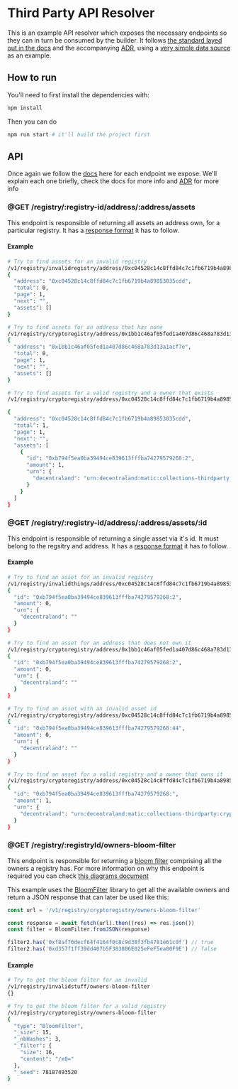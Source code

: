# Third Party API Resolver

This is an example API resolver which exposes the necessary endpoints so they can in turn be consumed by the builder. It follows [the standard layed out in the docs](https://docs.decentraland.org/decentraland/linked-wearables/#building-the-api) and the accompanying [ADR](https://github.com/decentraland/adr/blob/main/docs/ADR-42-third-party-assets-integration.md#third-party-resolver), using a [very simple data source](https://github.com/decentraland/third-party-api-resolver-example/tree/master/src/db) as an example.

## How to run

You'll need to first install the dependencies with:

```bash
npm install
```

Then you can do

```bash
npm run start # it'll build the project first
```

## API

Once again we follow the [docs](https://docs.decentraland.org/decentraland/linked-wearables/#building-the-api) here for each endpoint we expose. We'll explain each one briefly, check the docs for more info and [ADR](https://github.com/decentraland/adr/blob/main/docs/ADR-42-third-party-assets-integration.md#third-party-resolver) for more info

### @GET /registry/:registry-id/address/:address/assets

This endpoint is responsible of returning all assets an address own, for a particular registry. It has a [response format](https://github.com/decentraland/adr/blob/main/docs/ADR-42-third-party-assets-integration.md#get-registryregistry-idaddressaddressassets) it has to follow.

#### Example

```bash
# Try to find assets for an invalid registry
/v1/registry/invalidregistry/address/0xc04528c14c8ffd84c7c1fb6719b4a89853035cdd/assets
{
  "address": "0xc04528c14c8ffd84c7c1fb6719b4a89853035cdd",
  "total": 0,
  "page": 1,
  "next": "",
  "assets": []
}

# Try to find assets for an address that has none
/v1/registry/cryptoregistry/address/0x1bb1c46af05fed1a407d86c468a783d13a1acf7e/assets
{
  "address": "0x1bb1c46af05fed1a407d86c468a783d13a1acf7e",
  "total": 0,
  "page": 1,
  "next": "",
  "assets": []
}

# Try to find assets for a valid registry and a owner that exists
/v1/registry/cryptoregistry/address/0xc04528c14c8ffd84c7c1fb6719b4a89853035cdd/assets

{
  "address": "0xc04528c14c8ffd84c7c1fb6719b4a89853035cdd",
  "total": 1,
  "page": 1,
  "next": "",
  "assets": [
    {
      "id": "0xb794f5ea0ba39494ce839613fffba74279579268:2",
      "amount": 1,
      "urn": {
        "decentraland": "urn:decentraland:matic:collections-thirdparty:cryptoregistry:0xb794f5ea0ba39494ce839613fffba74279579268:2"
      }
    }
  ]
}
```

### @GET /registry/:registry-id/address/:address/assets/:id

This endpoint is responsible of returning a single asset via it's id. It must belong to the regsitry and address. It has a [response format](https://github.com/decentraland/adr/blob/main/docs/ADR-42-third-party-assets-integration.md#get-registryregistry-idaddressaddressassetsid) it has to follow.

#### Example

```bash
# Try to find an asset for an invalid registry
/v1/registry/invalidthings/address/0xc04528c14c8ffd84c7c1fb6719b4a89853035cdd/assets/0xb794f5ea0ba39494ce839613fffba74279579268:2
{
  "id": "0xb794f5ea0ba39494ce839613fffba74279579268:2",
  "amount": 0,
  "urn": {
    "decentraland": ""
  }
}

# Try to find an asset for an address that does not own it
/v1/registry/cryptoregistry/address/0x1bb1c46af05fed1a407d86c468a783d13a1acf7e/assets/0xb794f5ea0ba39494ce839613fffba74279579268:2
{
  "id": "0xb794f5ea0ba39494ce839613fffba74279579268:2",
  "amount": 0,
  "urn": {
    "decentraland": ""
  }
}

# Try to find an asset with an invalid asset id
/v1/registry/cryptoregistry/address/0xc04528c14c8ffd84c7c1fb6719b4a89853035cdd/assets/0xb794f5ea0ba39494ce839613fffba74279579268:44
{
  "id": "0xb794f5ea0ba39494ce839613fffba74279579268:44",
  "amount": 0,
  "urn": {
    "decentraland": ""
  }
}

# Try to find an asset for a valid registry and a owner that owns it
/v1/registry/cryptoregistry/address/0xc04528c14c8ffd84c7c1fb6719b4a89853035cdd/assets/0xb794f5ea0ba39494ce839613fffba74279579268:2
{
  "id": "0xb794f5ea0ba39494ce839613fffba74279579268:",
  "amount": 1,
  "urn": {
    "decentraland": "urn:decentraland:matic:collections-thirdparty:cryptoregistry:0xb794f5ea0ba39494ce839613fffba74279579268:2"
  }
}
```

### @GET /registry/:registryId/owners-bloom-filter

This endpoint is responsible for returning a [bloom filter](https://en.wikipedia.org/wiki/Bloom_filter) comprising all the owners a registry has. For more information on why this endpoint is required you can check [this diagrams document](https://diagrams.menduz.com/#/notebook/2l3t8FEx6Yc4GyDvkdDe4EQKf2L2/-N360UU67zRNMytneR0E)

This example uses the [BloomFilter](https://www.npmjs.com/package/bloom-filters#export-and-import) library to get all the available owners and return a JSON response that can later be used like this:

```ts
const url = '/v1/registry/cryptoregistry/owners-bloom-filter'

const response = await fetch(url).then((res) => res.json())
const filter = BloomFilter.fromJSON(response)

filter2.has('0xf8af76decf64f4164f0c8c9d38f3fb4781e61c0f') // true
filter2.has('0xd357f1ff39dd407b5F383806E025eFeF5ea00F9E') // false
```

#### Example

```bash
# Try to get the bloom filter for an invalid
/v1/registry/invalidstuff/owners-bloom-filter
{}

# Try to get the bloom filter for a valid registry
/v1/registry/cryptoregistry/owners-bloom-filter
{
  "type": "BloomFilter",
  "_size": 15,
  "_nbHashes": 3,
  "_filter": {
    "size": 16,
    "content": "/x0="
  },
  "_seed": 78187493520
}
```

